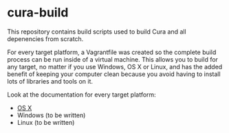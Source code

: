# cura-build

This repository contains build scripts used to build Cura and all depenencies from scratch.

For every target platform, a Vagrantfile was created so the complete build process can be run inside of a virtual machine. This allows you to build for any target, no matter if you use Windows, OS X or Linux, and has the added benefit of keeping your computer clean because you avoid having to install lots of libraries and tools on it.

Look at the documentation for every target platform:
* [OS X](osx/README.md)
* Windows (to be written)
* Linux (to be written)
